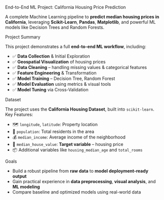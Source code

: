 End-to-End ML Project: California Housing Price Prediction 

A complete Machine Learning pipeline to **predict median housing prices in California**, leveraging **Scikit-Learn**, **Pandas**, **Matplotlib**, and powerful ML models like Decision Trees and Random Forests.

Project Summary

This project demonstrates a full **end-to-end ML workflow**, including:

* ✅ **Data Collection** & Initial Exploration
* ✅ **Geospatial Visualization** of housing prices
* ✅ **Data Cleaning** – handling missing values & categorical features
* ✅ **Feature Engineering** & Transformation
* ✅ **Model Training** – Decision Tree, Random Forest
* ✅ **Model Evaluation** using metrics & visual tools
* ✅ **Model Tuning** via Cross-Validation



Dataset

The project uses the **California Housing Dataset**, built into `scikit-learn`.
 Key Features:

* 🗺️ `longitude`, `latitude`: Property location
* 👥 `population`: Total residents in the area
* 💰 `median_income`: Average income of the neighborhood
* 🏡 `median_house_value`: **Target variable** – housing price
* 📦 Additional variables like `housing_median_age` and `total_rooms`

 Goals

* Build a robust pipeline from **raw data** to **model deployment-ready output**
* Gain practical experience in **data preprocessing**, **visual analysis**, and **ML modeling**
* Compare baseline and optimized models using real-world data


